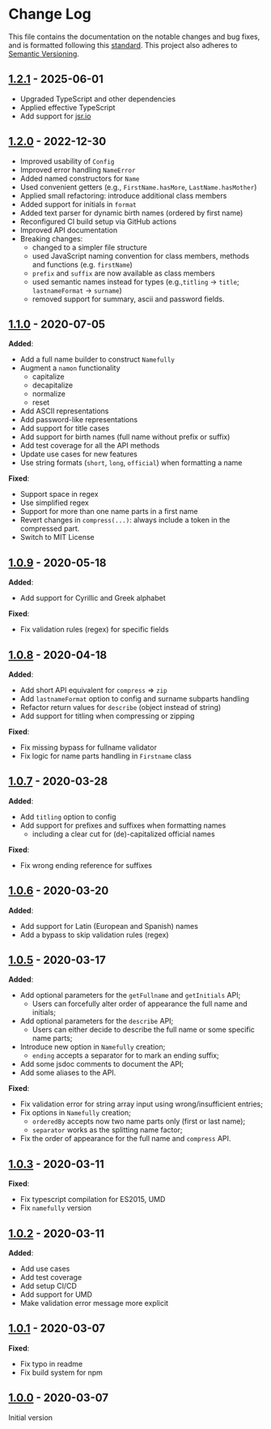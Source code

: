 # Change Log

This file contains the documentation on the notable changes and bug fixes, and
is formatted following this [standard](https://keepachangelog.com/en/1.0.0/).
This project also adheres to [Semantic Versioning](https://semver.org/).

## [1.2.1] - 2025-06-01

- Upgraded TypeScript and other dependencies
- Applied effective TypeScript
- Add support for [jsr.io](https://jsr.io/@ralflorent/namefully)

## [1.2.0] - 2022-12-30

- Improved usability of `Config`
- Improved error handling `NameError`
- Added named constructors for `Name`
- Used convenient getters (e.g., `FirstName.hasMore`, `LastName.hasMother`)
- Applied small refactoring: introduce additional class members
- Added support for initials in `format`
- Added text parser for dynamic birth names (ordered by first name)
- Reconfigured CI build setup via GitHub actions
- Improved API documentation
- Breaking changes:
  - changed to a simpler file structure
  - used JavaScript naming convention for class members, methods and functions (e.g. `firstName`)
  - `prefix` and `suffix` are now available as class members
  - used semantic names instead for types (e.g.,`titling` -> `title`; `lastnameFormat` -> `surname`)
  - removed support for summary, ascii and password fields.

## [1.1.0] - 2020-07-05

**Added**:

- Add a full name builder to construct `Namefully`
- Augment a `namon` functionality
  - capitalize
  - decapitalize
  - normalize
  - reset
- Add ASCII representations
- Add password-like representations
- Add support for title cases
- Add support for birth names (full name without prefix or suffix)
- Add test coverage for all the API methods
- Update use cases for new features
- Use string formats (`short`, `long`, `official`) when formatting a name

**Fixed**:

- Support space in regex
- Use simplified regex
- Support for more than one name parts in a first name
- Revert changes in `compress(...)`: always include a token in the compressed part.
- Switch to MIT License

## [1.0.9] - 2020-05-18

**Added**:

- Add support for Cyrillic and Greek alphabet

**Fixed**:

- Fix validation rules (regex) for specific fields

## [1.0.8] - 2020-04-18

**Added**:

- Add short API equivalent for `compress` => `zip`
- Add `lastnameFormat` option to config and surname subparts handling
- Refactor return values for `describe` (object instead of string)
- Add support for titling when compressing or zipping

**Fixed**:

- Fix missing bypass for fullname validator
- Fix logic for name parts handling in `Firstname` class

## [1.0.7] - 2020-03-28

**Added**:

- Add `titling` option to config
- Add support for prefixes and suffixes when formatting names
  - including a clear cut for (de)-capitalized official names

**Fixed**:

- Fix wrong ending reference for suffixes

## [1.0.6] - 2020-03-20

**Added**:

- Add support for Latin (European and Spanish) names
- Add a bypass to skip validation rules (regex)

## [1.0.5] - 2020-03-17

**Added**:

- Add optional parameters for the `getFullname` and `getInitials` API;
  - Users can forcefully alter order of appearance the full name and initials;
- Add optional parameters for the `describe` API;
  - Users can either decide to describe the full name or some specific name parts;
- Introduce new option in `Namefully` creation;
  - `ending` accepts a separator for to mark an ending suffix;
- Add some jsdoc comments to document the API;
- Add some aliases to the API.

**Fixed**:

- Fix validation error for string array input using wrong/insufficient entries;
- Fix options in `Namefully` creation;
  - `orderedBy` accepts now two name parts only (first or last name);
  - `separator` works as the splitting name factor;
- Fix the order of appearance for the full name and `compress` API.

## [1.0.3] - 2020-03-11

**Fixed**:

- Fix typescript compilation for ES2015, UMD
- Fix `namefully` version

## [1.0.2] - 2020-03-11

**Added**:

- Add use cases
- Add test coverage
- Add setup CI/CD
- Add support for UMD
- Make validation error message more explicit

## [1.0.1] - 2020-03-07

**Fixed**:

- Fix typo in readme
- Fix build system for npm

## [1.0.0] - 2020-03-07

Initial version

[1.2.1]: https://github.com/ralflorent/namefully/compare/v1.2.0...v1.2.1
[1.2.0]: https://github.com/ralflorent/namefully/compare/v1.1.0...v1.2.0
[1.1.0]: https://github.com/ralflorent/namefully/compare/v1.0.9...v1.1.0
[1.0.9]: https://github.com/ralflorent/namefully/compare/v1.0.8...v1.0.9
[1.0.8]: https://github.com/ralflorent/namefully/compare/v1.0.7...v1.0.8
[1.0.7]: https://github.com/ralflorent/namefully/compare/v1.0.6...v1.0.7
[1.0.6]: https://github.com/ralflorent/namefully/compare/v1.0.5...v1.0.6
[1.0.5]: https://github.com/ralflorent/namefully/compare/v1.0.3...v1.0.5
[1.0.3]: https://github.com/ralflorent/namefully/compare/v1.0.2...v1.0.3
[1.0.2]: https://github.com/ralflorent/namefully/compare/v1.0.1...v1.0.2
[1.0.1]: https://github.com/ralflorent/namefully/compare/v1.0.0...v1.0.1
[1.0.0]: https://github.com/ralflorent/namefully/releases/tag/v1.0.0
